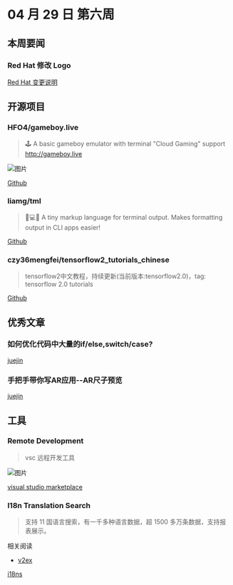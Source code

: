 # 04 月 29 日 第六周

## 本周要闻

### Red Hat 修改 Logo

[Red Hat 变更说明](https://www.redhat.com/zh/about/brand/new-brand?intcmp=701f20000012hnbAAA)

## 开源项目

### HFO4/gameboy.live

<Badge text="Go" type="tip" vertical="middle"/>

> 🕹️ A basic gameboy emulator with terminal "Cloud Gaming" support http://gameboy.live

![图片](https://github.com/HFO4/gameboy.live/raw/master/doc/cloud-gaming.gif)

[Github](https://github.com/HFO4/gameboy.live)

### liamg/tml

<Badge text="Go" type="tip" vertical="middle"/>

> 🌈💻🎨 A tiny markup language for terminal output. Makes formatting output in CLI apps easier!

[Github](https://github.com/liamg/tml)

### czy36mengfei/tensorflow2_tutorials_chinese 

<Badge text="Jupyter Notebook" type="tip" vertical="middle"/>

> tensorflow2中文教程，持续更新(当前版本:tensorflow2.0)，tag: tensorflow 2.0 tutorials

[Github](https://github.com/czy36mengfei/tensorflow2_tutorials_chinese)

## 优秀文章

### 如何优化代码中大量的if/else,switch/case?

[juejin](https://juejin.im/post/5cc6a7fc5188250f015b5843)

### 手把手带你写AR应用--AR尺子预览

[juejin](https://juejin.im/post/5ccdb8d3f265da03a1583c1c)

## 工具

### Remote Development

> vsc 远程开发工具

![图片](https://microsoft.github.io/vscode-remote-release/images/ssh-readme.gif)

[visual studio marketplace](https://marketplace.visualstudio.com/items?itemName=ms-vscode-remote.vscode-remote-extensionpack)

###  I18n Translation Search

> 支持 11 国语言搜索，有一千多种语言数据，超 1500 多万条数据，支持报表展示。

相关阅读

- [v2ex](https://www.v2ex.com/t/560751#reply122)

[i18ns](https://i18ns.com/)
